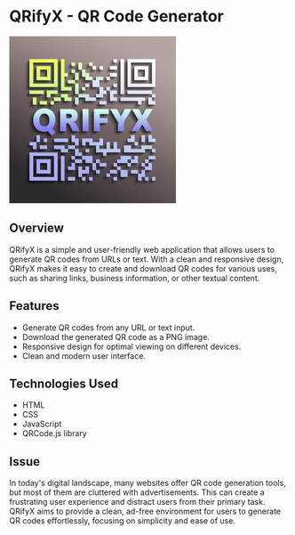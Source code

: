 # QRifyX - QR Code Generator

<img src="QRifyX.png" alt="QRifyX Logo" width="300" height="300">

## Overview

QRifyX is a simple and user-friendly web application that allows users to generate QR codes from URLs or text. With a clean and responsive design, QRifyX makes it easy to create and download QR codes for various uses, such as sharing links, business information, or other textual content.

## Features

- Generate QR codes from any URL or text input.
- Download the generated QR code as a PNG image.
- Responsive design for optimal viewing on different devices.
- Clean and modern user interface.

## Technologies Used

- HTML
- CSS
- JavaScript
- QRCode.js library

## Issue

In today's digital landscape, many websites offer QR code generation tools, but most of them are cluttered with advertisements. This can create a frustrating user experience and distract users from their primary task. QRifyX aims to provide a clean, ad-free environment for users to generate QR codes effortlessly, focusing on simplicity and ease of use.
